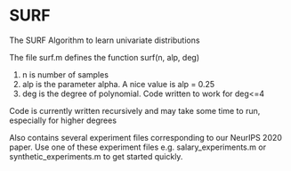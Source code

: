# SURF
 The SURF Algorithm to learn univariate distributions

The file surf.m defines the function surf(n, alp, deg)
1. n is number of samples
2. alp is the parameter alpha. A nice value is alp = 0.25
3. deg is the degree of polynomial. Code written to work for deg<=4

Code is currently written recursively and may take some time to run, especially for higher degrees

Also contains several experiment files corresponding to our NeurIPS 2020 paper. Use one of these experiment files e.g. salary_experiments.m or synthetic_experiments.m to get started quickly.
